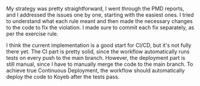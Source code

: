 My strategy was pretty straightforward, I went through the PMD reports, and I addressed the issues one by one, starting with the easiest ones. I tried to understand what each rule meant and then made the necessary changes to the code to fix the violation. I made sure to commit each fix separately, as per the exercise rule.

I think the current implementation is a good start for CI/CD, but it's not fully there yet. The CI part is pretty solid, since the workflow automatically runs tests on every push to the main branch. However, the deployment part is still manual, since I have to manually merge the code to the main branch. To achieve true Continuous Deployment, the workflow should automatically deploy the code to Koyeb after the tests pass.